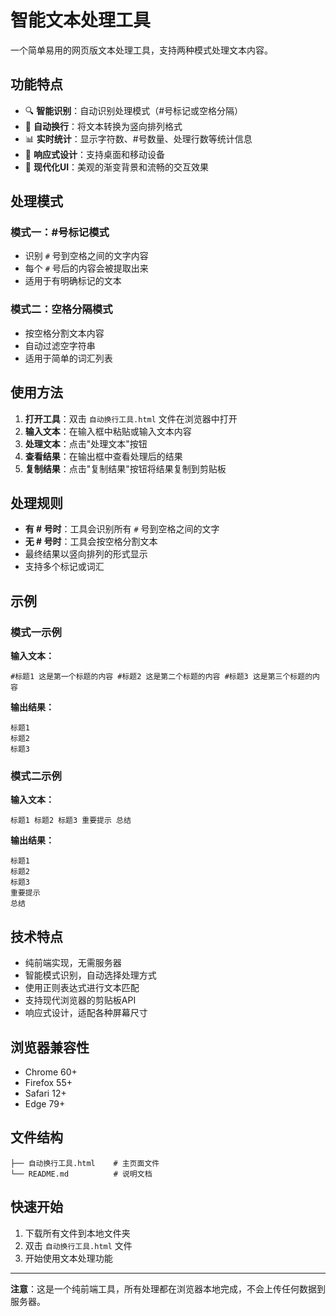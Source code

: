 # 智能文本处理工具

一个简单易用的网页版文本处理工具，支持两种模式处理文本内容。

## 功能特点

- 🔍 **智能识别**：自动识别处理模式（#号标记或空格分隔）
- 🔄 **自动换行**：将文本转换为竖向排列格式
- 📊 **实时统计**：显示字符数、#号数量、处理行数等统计信息
- 📱 **响应式设计**：支持桌面和移动设备
- 🎨 **现代化UI**：美观的渐变背景和流畅的交互效果

## 处理模式

### 模式一：#号标记模式
- 识别 `#` 号到空格之间的文字内容
- 每个 `#` 号后的内容会被提取出来
- 适用于有明确标记的文本

### 模式二：空格分隔模式
- 按空格分割文本内容
- 自动过滤空字符串
- 适用于简单的词汇列表

## 使用方法

1. **打开工具**：双击 `自动换行工具.html` 文件在浏览器中打开
2. **输入文本**：在输入框中粘贴或输入文本内容
3. **处理文本**：点击"处理文本"按钮
4. **查看结果**：在输出框中查看处理后的结果
5. **复制结果**：点击"复制结果"按钮将结果复制到剪贴板

## 处理规则

- **有 # 号时**：工具会识别所有 `#` 号到空格之间的文字
- **无 # 号时**：工具会按空格分割文本
- 最终结果以竖向排列的形式显示
- 支持多个标记或词汇

## 示例

### 模式一示例

**输入文本：**
```
#标题1 这是第一个标题的内容 #标题2 这是第二个标题的内容 #标题3 这是第三个标题的内容
```

**输出结果：**
```
标题1
标题2
标题3
```

### 模式二示例

**输入文本：**
```
标题1 标题2 标题3 重要提示 总结
```

**输出结果：**
```
标题1
标题2
标题3
重要提示
总结
```

## 技术特点

- 纯前端实现，无需服务器
- 智能模式识别，自动选择处理方式
- 使用正则表达式进行文本匹配
- 支持现代浏览器的剪贴板API
- 响应式设计，适配各种屏幕尺寸

## 浏览器兼容性

- Chrome 60+
- Firefox 55+
- Safari 12+
- Edge 79+

## 文件结构

```
├── 自动换行工具.html    # 主页面文件
└── README.md          # 说明文档
```

## 快速开始

1. 下载所有文件到本地文件夹
2. 双击 `自动换行工具.html` 文件
3. 开始使用文本处理功能

---

**注意**：这是一个纯前端工具，所有处理都在浏览器本地完成，不会上传任何数据到服务器。 